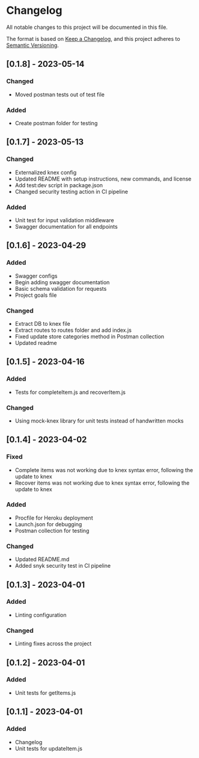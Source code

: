 # Changelog

All notable changes to this project will be documented in this file.

The format is based on [Keep a Changelog](https://keepachangelog.com/en/1.0.0/), and this project adheres to [Semantic Versioning](https://semver.org/spec/v2.0.0.html).

## [0.1.8] - 2023-05-14
### Changed
- Moved postman tests out of test file

### Added
- Create postman folder for testing

## [0.1.7] - 2023-05-13
### Changed
- Externalized knex config
- Updated README with setup instructions, new commands, and license
- Add test:dev script in package.json
- Changed security testing action in CI pipeline

### Added
- Unit test for input validation middleware
- Swagger documentation for all endpoints

## [0.1.6] - 2023-04-29
### Added
- Swagger configs
- Begin adding swagger documentation
- Basic schema validation for requests
- Project goals file

### Changed
- Extract DB to knex file
- Extract routes to routes folder and add index.js
- Fixed update store categories method in Postman collection
- Updated readme

## [0.1.5] - 2023-04-16
### Added
- Tests for completeItem.js and recoverItem.js

### Changed
- Using mock-knex library for unit tests instead of handwritten mocks

## [0.1.4] - 2023-04-02
### Fixed
- Complete items was not working due to knex syntax error, following the update to knex
- Recover items was not working due to knex syntax error, following the update to knex

### Added
- Procfile for Heroku deployment
- Launch.json for debugging
- Postman collection for testing

### Changed
- Updated README.md
- Added snyk security test in CI pipeline

## [0.1.3] - 2023-04-01
### Added
- Linting configuration
### Changed
- Linting fixes across the project

## [0.1.2] - 2023-04-01
### Added
- Unit tests for getItems.js

## [0.1.1] - 2023-04-01
### Added
- Changelog
- Unit tests for updateItem.js
